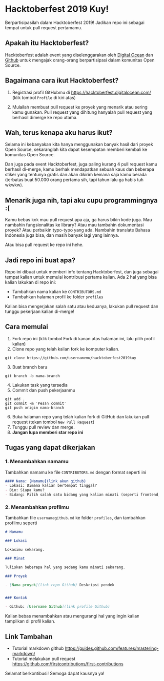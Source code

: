 # Hacktoberfest 2019 Kuy!

Berpartisipasilah dalam Hacktoberfest 2019! Jadikan repo ini sebagai tempat untuk pull request pertamamu.

## Apakah itu Hacktoberfest?

Hacktoberfest adalah event yang diselenggarakan oleh [Digital Ocean](https://hacktoberfest.digitalocean.com) dan [Github](https://github.blog/2017-09-27-celebrate-open-source-this-october-with-hacktoberfest/) untuk mengajak orang-orang berpartisipasi dalam komunitas Open Source.

## Bagaimana cara ikut Hacktoberfest?

1. Registrasi profil GitHubmu di https://hacktoberfest.digitalocean.com/ (klik tombol `Profile` di kiri atas)

2. Mulailah membuat pull request ke proyek yang menarik atau sering kamu gunakan. Pull request yang dihitung hanyalah pull request yang berhasil dimerge ke repo utama.

## Wah, terus kenapa aku harus ikut?

Selama ini kebanyakan kita hanya menggunakan banyak hasil dari proyek Open Source, sekaranglah kita dapat kesempatan memberi kembali ke komunitas Open Source.

Dan juga pada event Hacktoberfest, juga paling kurang 4 pull request kamu berhasil di-merge, kamu berhak mendapatkan sebuah kaus dan beberapa stiker yang tentunya gratis dan akan dikirim kemana saja kamu berada (terbatas buat 50.000 orang pertama sih, tapi tahun lalu ga habis tuh wkwkw).

## Menarik juga nih, tapi aku cupu programmingnya :(

Kamu bebas kok mau pull request apa aja, ga harus bikin kode juga. Mau nambahin fungsionalitas ke library? Atau mau tambahin dokumentasi proyek? Atau perbaikin typo-typo yang ada. Nambahin translate Bahasa Indonesia juga bisa, dan masih banyak lagi yang lainnya.

Atau bisa pull request ke repo ini hehe.

## Jadi repo ini buat apa?

Repo ini dibuat untuk memberi info tentang Hacktoberfest, dan juga sebagai tempat kalian untuk memulai kontribusi pertama kalian. Ada 2 hal yang bisa kalian lakukan di repo ini:

- Tambahkan nama kalian ke `CONTRIBUTORS.md`
- Tambahkan halaman profil ke folder `profiles`

Kalian bisa mengerjakan salah satu atau keduanya, lakukan pull request dan tunggu pekerjaan kalian di-merge!

## Cara memulai

1. Fork repo ini (klik tombol Fork di kanan atas halaman ini, lalu pilih profil kalian)
2. Clone repo yang telah kalian fork ke komputer kalian.
```
git clone https://github.com/usernamemu/hacktoberfest2019kuy
```
3. Buat branch baru 
```
git branch -b nama-branch
```
4. Lakukan task yang tersedia
5. Commit dan push pekerjaanmu
```
git add .
git commit -m 'Pesan commit'
git push origin nama-branch
```
6. Buka halaman repo yang telah kalian fork di GitHub dan lakukan pull request (tekan tombol `New Pull Request`)
7. Tunggu pull review dan merge.
8. **Jangan lupa memberi star repo ini**

## Tugas yang dapat dikerjakan

### 1. Menambahkan namamu

Tambahkan namamu ke file `CONTRIBUTORS.md` dengan format seperti ini

```md
#### Nama: [Namamu](link akun github)
- Lokasi: Dimana kalian bertempat tinggal?
- Bio: Siapa kamu?
- Bidang: Pilih salah satu bidang yang kalian minati (seperti frontend, backend, data science, dan lain-lain)
```

### 2. Menambahkan profilmu

Tambahkan file `usernamegithub.md` ke folder `profiles`, dan tambahkan profilmu seperti

```md
# Namamu

### Lokasi

Lokasimu sekarang.

### Minat

Tuliskan beberapa hal yang sedang kamu minati sekarang.

### Proyek

- [Nama proyek](link repo Github) Deskripsi pendek


### Kontak

- Github: [Username Github](link profile Github)

```

Kalian bebas menambahkan atau mengurangi hal yang ingin kalian tampilkan di profil kalian.

## Link Tambahan

- Tutorial markdown github https://guides.github.com/features/mastering-markdown/
- Tutorial melakukan pull request https://github.com/firstcontributions/first-contributions

Selamat berkontibusi! Semoga dapat kausnya ya!